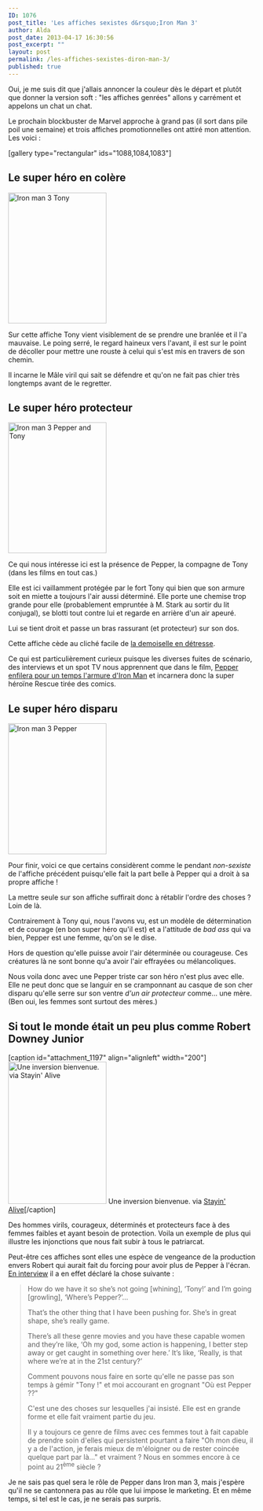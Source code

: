 ```yaml
---
ID: 1076
post_title: 'Les affiches sexistes d&rsquo;Iron Man 3'
author: Alda
post_date: 2013-04-17 16:30:56
post_excerpt: ""
layout: post
permalink: /les-affiches-sexistes-diron-man-3/
published: true
---
```

Oui, je me suis dit que j'allais annoncer la couleur dès le départ et plutôt que donner la version soft : "les affiches genrées" allons y carrément et appelons un chat un chat.

Le prochain blockbuster de Marvel approche à grand pas (il sort dans pile poil une semaine) et trois affiches promotionnelles ont attiré mon attention. Les voici :

[gallery type="rectangular" ids="1088,1084,1083"]

<h2>Le super héro en colère</h2>

<a href="http://aldarone.fr/wp-content/uploads/2013/04/Iron-Man-3-TonyAlone.jpg"><img src="http://aldarone.fr/assets/Iron-Man-3-TonyAlone-200x266.jpg" alt="Iron man 3 Tony" width="200" height="266" class="alignleft size-thumbnail wp-image-1088" /></a>

Sur cette affiche Tony vient visiblement de se prendre une branlée et il l'a mauvaise. Le poing serré, le regard haineux vers l'avant, il est sur le point de décoller pour mettre une rouste à celui qui s'est mis en travers de son chemin.

Il incarne le Mâle viril qui sait se défendre et qu'on ne fait pas chier très longtemps avant de le regretter.

<h2>Le super héro protecteur</h2>

<a href="http://aldarone.fr/wp-content/uploads/2013/04/Iron-Man-3-PepperTony.jpg"><img src="http://aldarone.fr/assets/Iron-Man-3-PepperTony-200x266.jpg" alt="Iron man 3 Pepper and Tony" width="200" height="266" class="alignleft size-thumbnail wp-image-1084" /></a>

Ce qui nous intéresse ici est la présence de Pepper, la compagne de Tony (dans les films en tout cas.)

Elle est ici vaillamment protégée par le fort Tony qui bien que son armure soit en miette a toujours l'air aussi déterminé. Elle porte une chemise trop grande pour elle (probablement empruntée à M. Stark au sortir du lit conjugal), se blotti tout contre lui et regarde en arrière d'un air apeuré.

Lui se tient droit et passe un bras rassurant (et protecteur) sur son dos.

Cette affiche cède au cliché facile de <a href="https://www.youtube.com/watch?v=X6p5AZp7r_Q">la demoiselle en détresse</a>.

Ce qui est particulièrement curieux puisque les diverses fuites de scénario, des interviews et un spot TV nous apprennent que dans le film, <a href="http://www.themarysue.com/pepper-armor-iron-man/">Pepper enfilera pour un temps l'armure d'Iron Man</a> et incarnera donc la super héroïne Rescue tirée des comics.

<h2>Le super héro disparu</h2>

<a href="http://aldarone.fr/wp-content/uploads/2013/04/Iron-Man-3-PepperAlone.jpg"><img src="http://aldarone.fr/assets/Iron-Man-3-PepperAlone-200x266.jpg" alt="Iron man 3 Pepper" width="200" height="266" class="alignleft size-thumbnail wp-image-1083" /></a>

Pour finir, voici ce que certains considèrent comme le pendant <em>non-sexiste</em> de l'affiche précédent puisqu'elle fait la part belle à Pepper qui a droit à sa propre affiche !

La mettre seule sur son affiche suffirait donc à rétablir l'ordre des choses ? Loin de là.

Contrairement à Tony qui, nous l'avons vu, est un modèle de détermination et de courage (en bon super héro qu'il est) et a l'attitude de <em>bad ass</em> qui va bien, Pepper est une femme, qu'on se le dise.

Hors de question qu'elle puisse avoir l'air déterminée ou courageuse. Ces créatures là ne sont bonne qu'a avoir l'air effrayées ou mélancoliques.

Nous voila donc avec une Pepper triste car son héro n'est plus avec elle. Elle ne peut donc que se languir en se cramponnant au casque de son cher disparu qu'elle serre sur son ventre <em>d'un air protecteur</em> comme… une mère. (Ben oui, les femmes sont surtout des mères.)

<h2>Si tout le monde était un peu plus comme Robert Downey Junior</h2>

[caption id="attachment_1197" align="alignleft" width="200"]<a href="http://aldarone.fr/wp-content/uploads/2013/04/IronMan3-Genderflip.jpg"><img src="http://aldarone.fr/assets/IronMan3-Genderflip-200x289.jpg" alt="Une inversion bienvenue. via Stayin&#039; Alive" width="200" height="289" class="size-thumbnail wp-image-1197" /></a> Une inversion bienvenue. via <a href="http://reducto1.tumblr.com/post/46355551920/redraw-the-new-im3-movie-poster-dddd">Stayin' Alive</a>[/caption]

Des hommes virils, courageux, déterminés et protecteurs face à des femmes faibles et ayant besoin de protection. Voila un exemple de plus qui illustre les injonctions que nous fait subir à tous le patriarcat.

Peut-être ces affiches sont elles une espèce de vengeance de la production envers Robert qui aurait fait du forcing pour avoir plus de Pepper à l'écran. <a href="http://www.themarysue.com/rdj-women-in-action/">En interview</a> il a en effet déclaré la chose suivante :

<blockquote>
  How do we have it so she’s not going [whining], ‘Tony!’ and I’m going [growling], ‘Where’s Pepper?’…
  
  That’s the other thing that I have been pushing for. She’s in great shape, she’s really game.
  
  There’s all these genre movies and you have these capable women and they’re like, ‘Oh my god, some action is happening, I better step away or get caught in something over here.’ It’s like, ‘Really, is that where we’re at in the 21st century?’
  
  Comment pouvons nous faire en sorte qu'elle ne passe pas son temps à gémir "Tony !" et moi accourant en grognant "Où est Pepper ??"
  
  C'est une des choses sur lesquelles j'ai insisté. Elle est en grande forme et elle fait vraiment partie du jeu.
  
  Il y a toujours ce genre de films avec ces femmes tout à fait capable de prendre soin d'elles qui persistent pourtant a faire "Oh mon dieu, il y a de l'action, je ferais mieux de m'éloigner ou de rester coincée quelque part par là…" et vraiment ? Nous en sommes encore à ce point au 21<sup>ème</sup> siècle ?
</blockquote>

Je ne sais pas quel sera le rôle de Pepper dans Iron man 3, mais j'espère qu'il ne se cantonnera pas au rôle que lui impose le marketing. Et en même temps, si tel est le cas, je ne serais pas surpris.